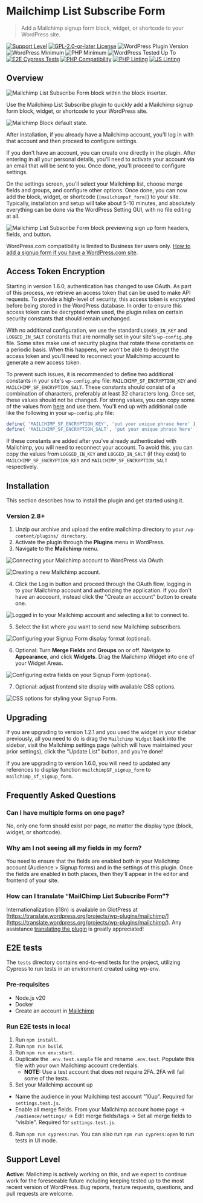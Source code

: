 # Mailchimp List Subscribe Form

> Add a Mailchimp signup form block, widget, or shortcode to your WordPress site.

[![Support Level](https://img.shields.io/badge/support-active-green.svg?label=Support)](#support-level) [![GPL-2.0-or-later License](https://img.shields.io/github/license/mailchimp/wordpress?label=License)](https://github.com/mailchimp/wordpress/blob/develop/LICENSE.md) ![WordPress Plugin Version](https://img.shields.io/wordpress/plugin/v/mailchimp?label=Version) ![WordPress Minimum](https://img.shields.io/wordpress/plugin/wp-version/mailchimp?label=WordPress%20minimum) ![PHP Minimum](https://img.shields.io/wordpress/plugin/required-php/mailchimp?label=PHP%20minimum) ![WordPress Tested Up To](https://img.shields.io/wordpress/plugin/tested/mailchimp?label=WordPress) [![E2E Cypress Tests](https://github.com/mailchimp/wordpress/actions/workflows/e2e.yml/badge.svg)](https://github.com/mailchimp/wordpress/actions/workflows/e2e.yml) [![PHP Compatibility](https://github.com/mailchimp/wordpress/actions/workflows/php-compat.yml/badge.svg)](https://github.com/mailchimp/wordpress/actions/workflows/php-compat.yml) [![PHP Linting](https://github.com/mailchimp/wordpress/actions/workflows/phpcs.yml/badge.svg)](https://github.com/mailchimp/wordpress/actions/workflows/phpcs.yml) [![JS Linting](https://github.com/mailchimp/wordpress/actions/workflows/eslint.yml/badge.svg)](https://github.com/mailchimp/wordpress/actions/workflows/eslint.yml)

## Overview

![Mailchimp List Subscribe Form block within the block inserter.](https://github.com/mailchimp/wordpress/blob/develop/.wordpress-org/screenshot-1.jpg?raw=true)

Use the Mailchimp List Subscribe plugin to quickly add a Mailchimp signup form block, widget, or shortcode to your WordPress site.

![Mailchimp Block default state.](https://github.com/mailchimp/wordpress/blob/develop/.wordpress-org/screenshot-2.jpg?raw=true)

After installation, if you already have a Mailchimp account, you'll log in with that account and then proceed to configure settings.

If you don't have an account, you can create one directly in the plugin. After entering in all your personal details, you'll need to activate your account via an email that will be sent to you. Once done, you'll proceed to configure settings.

On the settings screen, you'll select your Mailchimp list, choose merge fields and groups, and configure other options. Once done, you can now add the block, widget, or shortcode (`[mailchimpsf_form]`) to your site. Typically, installation and setup will take about 5-10 minutes, and absolutely everything can be done via the WordPress Setting GUI, with no file editing at all.

![Mailchimp List Subscribe Form block previewing sign up form headers, fields, and button.](https://github.com/mailchimp/wordpress/blob/develop/.wordpress-org/screenshot-3.jpg?raw=true)

WordPress.com compatibility is limited to Business tier users only. [How to add a signup form if you have a WordPress.com site](https://mailchimp.com/help/ways-to-add-a-signup-form-in-wordpress/).

## Access Token Encryption

Starting in version 1.6.0, authentication has changed to use OAuth. As part of this process, we retrieve an access token that can be used to make API requests. To provide a high-level of security, this access token is encrypted before being stored in the WordPress database. In order to ensure this access token can be decrypted when used, the plugin relies on certain security constants that should remain unchanged.

With no additional configuration, we use the standard `LOGGED_IN_KEY` and `LOGGED_IN_SALT` constants that are normally set in your site's `wp-config.php` file. Some sites make use of security plugins that rotate these constants on a periodic basis. When this happens, we won't be able to decrypt the access token and you’ll need to reconnect your Mailchimp account to generate a new access token.

To prevent such issues, it is recommended to define two additional constants in your site's `wp-config.php` file: `MAILCHIMP_SF_ENCRYPTION_KEY` and `MAILCHIMP_SF_ENCRYPTION_SALT`. These constants should consist of a combination of characters, preferably at least 32 characters long. Once set, these values should not be changed. For strong values, you can copy some of the values from [here](https://api.wordpress.org/secret-key/1.1/salt/) and use them. You'll end up with additional code like the following in your `wp-config.php` file:

```php
define( 'MAILCHIMP_SF_ENCRYPTION_KEY', 'put your unique phrase here' );
define( 'MAILCHIMP_SF_ENCRYPTION_SALT', 'put your unique phrase here' );
```

If these constants are added after you've already authenticated with Mailchimp, you will need to reconnect your account. To avoid this, you can copy the values from `LOGGED_IN_KEY` and `LOGGED_IN_SALT` (if they exist) to `MAILCHIMP_SF_ENCRYPTION_KEY` and `MAILCHIMP_SF_ENCRYPTION_SALT` respectively.

## Installation

This section describes how to install the plugin and get started using it.

### Version 2.8+

1. Unzip our archive and upload the entire mailchimp directory to your `/wp-content/plugins/ directory`.
2. Activate the plugin through the **Plugins** menu in WordPress.
3. Navigate to the **Mailchimp** menu.

![Connecting your Mailchimp account to WordPress via OAuth.](https://github.com/mailchimp/wordpress/blob/develop/.wordpress-org/screenshot-4.jpg?raw=true)

![Creating a new Mailchimp account.](https://github.com/mailchimp/wordpress/blob/develop/.wordpress-org/screenshot-9.jpg?raw=true)

4. Click the Log in button and proceed through the OAuth flow, logging in to your Mailchimp account and authorizing the application. If you don't have an acccount, instead click the "Create an account" button to create one.

![Logged in to your Mailchimp account and selecting a list to connect to.](https://github.com/mailchimp/wordpress/blob/develop/.wordpress-org/screenshot-5.jpg?raw=true)

5. Select the list where you want to send new Mailchimp subscribers.

![Configuring your Signup Form display format (optional).](https://github.com/mailchimp/wordpress/blob/develop/.wordpress-org/screenshot-6.jpg?raw=true)

6. Optional: Turn **Merge Fields** and **Groups** on or off. Navigate to **Appearance**, and click **Widgets**. Drag the Mailchimp Widget into one of your Widget Areas.

![Configuring extra fields on your Signup Form (optional).](https://github.com/mailchimp/wordpress/blob/develop/.wordpress-org/screenshot-7.jpg?raw=true)

7. Optional: adjust frontend site display with available CSS options.

![CSS options for styling your Signup Form.](https://github.com/mailchimp/wordpress/blob/develop/.wordpress-org/screenshot-8.jpg?raw=true)

## Upgrading

If you are upgrading to version 1.2.1 and you used the widget in your sidebar previously, all you need to do is drag the `Mailchimp Widget` back into the sidebar, visit the Mailchimp settings page (which will have maintained your prior settings), click the "Update List" button, and you're done!

If you are upgrading to version 1.6.0, you will need to updated any references to display function `mailchimpSF_signup_form` to `mailchimp_sf_signup_form`.

## Frequently Asked Questions

### Can I have multiple forms on one page?

No, only one form should exist per page, no matter the display type (block, widget, or shortcode).

### Why am I not seeing all my fields in my form?

You need to ensure that the fields are enabled both in your Mailchimp account (Audience > Signup forms) and in the settings of this plugin.  Once the fields are enabled in both places, then they'll appear in the editor and frontend of your site.

### How can I translate “MailChimp List Subscribe Form”?

Internationalization (i18n) is available on GlotPress at [https://translate.wordpress.org/projects/wp-plugins/mailchimp/](https://translate.wordpress.org/projects/wp-plugins/mailchimp/).  Any assistance [translating the plugin](https://translate.wordpress.org/projects/wp-plugins/mailchimp/) is greatly appreciated!

## E2E tests
The `tests` directory contains end-to-end tests for the project, utilizing Cypress to run tests in an environment created using wp-env.

### Pre-requisites
- Node.js v20
- Docker
- Create an account in [Mailchimp](https://mailchimp.com/)

### Run E2E tests in local
1. Run `npm install`.
2. Run `npm run build`.
3. Run `npm run env:start`.
4. Duplicate the `.env.test.sample` file and rename `.env.test`. Populate this file with your own Mailchimp account credentials.
    - **NOTE:** Use a test account that does not require 2FA. 2FA will fail some of the tests.
5. Set your Mailchimp account up
  - Name the audience in your Mailchimp test account "10up". Required for `settings.test.js`.
  - Enable all merge fields. From your Mailchimp account home page -> `/audience/settings/` -> Edit merge fields/tags -> Set all merge fields to "visible". Required for `settings.test.js`.

6. Run `npm run cypress:run`. You can also run `npm run cypress:open` to run tests in UI mode.

## Support Level

**Active:** Mailchimp is actively working on this, and we expect to continue work for the foreseeable future including keeping tested up to the most recent version of WordPress.  Bug reports, feature requests, questions, and pull requests are welcome.
